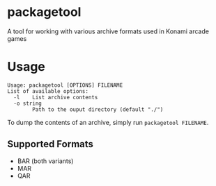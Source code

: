 # packagetool

A tool for working with various archive formats used in Konami arcade games

# Usage

```
Usage: packagetool [OPTIONS] FILENAME
List of available options:
  -l    List archive contents
  -o string
        Path to the ouput directory (default "./")
```

To dump the contents of an archive, simply run `packagetool FILENAME`.

## Supported Formats

- BAR (both variants)
- MAR
- QAR
